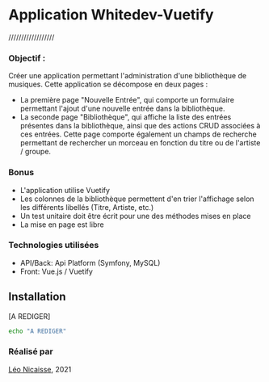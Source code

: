 # Application Whitedev-Vuetify

//////////////////

### Objectif :

Créer une application permettant l'administration d'une bibliothèque de musiques.
Cette application se décompose en deux pages :

- La première page "Nouvelle Entrée", qui comporte un formulaire permettant l'ajout d'une nouvelle entrée dans la bibliothèque.
- La seconde page "Bibliothèque", qui affiche la liste des entrées présentes dans la bibliothèque, ainsi que des actions CRUD associées à ces entrées. Cette page comporte également un champs de recherche permettant de rechercher un morceau en fonction du titre ou de l'artiste / groupe.

### Bonus

- L'application utilise Vuetify
- Les colonnes de la bibliothèque permettent d'en trier l'affichage selon les différents libellés (Titre, Artiste, etc.)
- Un test unitaire doit être écrit pour une des méthodes mises en place
- La mise en page est libre

### Technologies utilisées

- API/Back: Api Platform (Symfony, MySQL)
- Front: Vue.js / Vuetify

## Installation

[A REDIGER]

```sh
echo "A REDIGER"
```

### Réalisé par

[Léo Nicaisse](https://leonicaisse.fr), 2021
